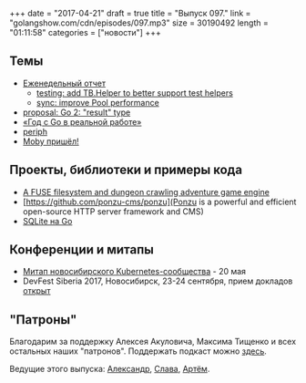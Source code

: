+++
date = "2017-04-21"
draft = true
title = "Выпуск 097."
link = "golangshow.com/cdn/episodes/097.mp3"
size = 30190492
length = "01:11:58"
categories = ["новости"]
+++

## Темы

* [Еженедельный отчет](https://github.com/LK4D4/report/blob/master/reports/golang-04-18.md)
    * [testing: add TB.Helper to better support test helpers](https://github.com/golang/go/commit/bc2931372243043842161c0a60bd2f86ef9696ee)
    * [sync: improve Pool performance](https://github.com/golang/go/commit/af5c95117b26e22d942a12e15bdc8e25607f738c)
* [proposal: Go 2: "result" type](https://github.com/golang/go/issues/19991)
* [«Год с Go в реальной работе»](http://p.umputun.com/2017/04/18/god-s-go-v-riealnoi-rabotie)
* [periph](https://periph.io)
* [Moby пришёл!](https://twitter.com/davecheney/status/855049071307792384)

## Проекты, библиотеки и примеры кода

* [A FUSE filesystem and dungeon crawling adventure game engine](https://github.com/ChrisRx/dungeonfs)
* [https://github.com/ponzu-cms/ponzu](Ponzu is a powerful and efficient open-source HTTP server framework and CMS)
* [SQLite на Go](https://godoc.org/github.com/cznic/sqlite)

## Конференции и митапы

* [Митап новосибирского Kubernetes-сообщества](https://www.meetup.com/Kubernetes-Novosibirsk/events/238732751/) - 20 мая
* DevFest Siberia 2017, Новосибирск, 23-24 сентября, прием докладов [открыт](https://bit.ly/dfSiberia17-c4p)

## "Патроны"

Благодарим за поддержку Алексея Акуловича, Максима Тищенко и всех остальных наших "патронов".
Поддержать подкаст можно [здесь](https://www.patreon.com/golangshow).

Ведущие этого выпуска:  [Александр](https://twitter.com/LK4D4math), [Слава](https://twitter.com/m0sth8), [Артём](https://twitter.com/miolini).
